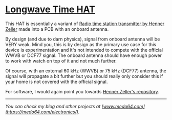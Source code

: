 [Longwave Time HAT](https://medo64.com/longwavetime-hat/)
=========================================================

This HAT is essentially a variant of [Radio time station transmitter by Henner
Zeller](https://github.com/hzeller/txtempus) made into a PCB with an onboard
antenna.

By design (and due to darn physics), signal from onboard antenna will be VERY
weak. Mind you, this is by design as the primary use case for this device is
experimentation and it's not intended to compete with the official WWVB or DCF77
signal. The onboard antenna should have enough power to work with watch on top
of it and not much further.

Of course, with an external 60 kHz (WWVB) or 75 kHz (DCF77) antenna, the signal
will propagate a bit further but you should really only consider this if your
home is not covered with the official signal.

For software, I would again point you towards [Henner Zeller's repository](https://github.com/hzeller/txtempus).

---
*You can check my blog and other projects at [www.medo64.com](https://medo64.com/electronics/).*
